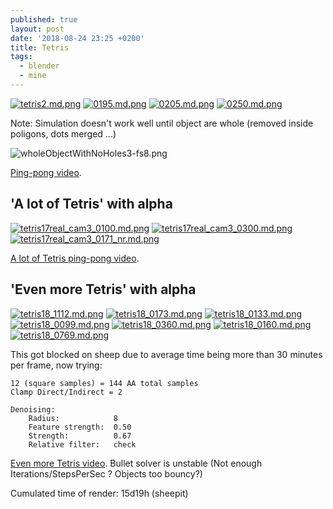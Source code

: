 ```yaml
---
published: true
layout: post
date: '2018-08-24 23:25 +0200'
title: Tetris
tags:
  - blender
  - mine
---
```

[![tetris2.md.png](https://cdn.scrot.moe/images/2018/08/24/tetris2.md.png)](https://cdn.scrot.moe/images/2018/08/24/tetris2.png)
[![0195.md.png](https://cdn.scrot.moe/images/2018/08/25/0195.md.png)](https://scrot.moe/image/9Te1C)
[![0205.md.png](https://cdn.scrot.moe/images/2018/08/25/0205.md.png)](https://scrot.moe/image/9Twjj)
[![0250.md.png](https://cdn.scrot.moe/images/2018/08/25/0250.md.png)](https://scrot.moe/image/9TIYe)

Note: Simulation doesn't work well until object are whole (removed inside poligons, dots merged ...)

![wholeObjectWithNoHoles3-fs8.png]({{site.baseurl}}/media/wholeObjectWithNoHoles3-fs8.png)

[Ping-pong video](https://youtu.be/aLMDGakHnYQ).

## 'A lot of Tetris' with alpha

[![tetris17real_cam3_0100.md.png](https://cdn.scrot.moe/images/2018/08/26/tetris17real_cam3_0100.md.png)](https://scrot.moe/image/9TnYA)
[![tetris17real_cam3_0300.md.png](https://cdn.scrot.moe/images/2018/08/26/tetris17real_cam3_0300.md.png)](https://scrot.moe/image/9ToEL)
[![tetris17real_cam3_0171_nr.md.png](https://cdn.scrot.moe/images/2018/08/26/tetris17real_cam3_0171_nr.md.png)](https://scrot.moe/image/9TpTb)

[A lot of Tetris ping-pong video](https://youtu.be/LMuWSCOKPgk).

## 'Even more Tetris' with alpha

[![tetris18_1112.md.png](https://cdn.scrot.moe/images/2018/08/27/tetris18_1112.md.png)](https://scrot.moe/image/9TRgy)
[![tetris18_0173.md.png](https://cdn.scrot.moe/images/2018/08/27/tetris18_0173.md.png)](https://scrot.moe/image/9TTuq)
[![tetris18_0133.md.png](https://cdn.scrot.moe/images/2018/08/27/tetris18_0133.md.png)](https://scrot.moe/image/9TdEU)
[![tetris18_0099.md.png](https://cdn.scrot.moe/images/2018/08/27/tetris18_0099.md.png)](https://scrot.moe/image/9T4Um)
[![tetris18_0360.md.png](https://cdn.scrot.moe/images/2018/08/27/tetris18_0360.md.png)](https://scrot.moe/image/9T596)
[![tetris18_0160.md.png](https://cdn.scrot.moe/images/2018/08/27/tetris18_0160.md.png)](https://scrot.moe/image/9TuIC)
[![tetris18_0769.md.png](https://cdn.scrot.moe/images/2018/08/27/tetris18_0769.md.png)](https://scrot.moe/image/9TVAj)

This got blocked on sheep due to average time being more than 30 minutes per frame, now trying:

	12 (square samples) = 144 AA total samples
    Clamp Direct/Indirect = 2
    
    Denoising:
    	Radius:            8
    	Feature strength:  0.50
    	Strength:          0.67
    	Relative filter:   check
        
[Even more Tetris video](https://youtu.be/aGlQXMYBSpw). Bullet solver is unstable (Not enough Iterations/StepsPerSec ? Objects too bouncy?)

Cumulated time of render: 15d19h (sheepit)
